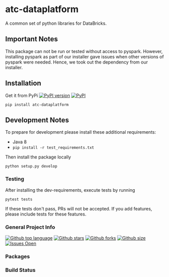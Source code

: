 # atc-dataplatform
A common set of python libraries for DataBricks. 

## Important Notes

This package can not be run or tested without access to pyspark.
However, installing pyspark as part of our installer gave issues when
other versions of pyspark were needed. Hence, we took out the dependency
from our installer.

## Installation

Get it from PyPi 
[![PyPI version](https://badge.fury.io/py/atc-dataplatform.svg)](https://pypi.org/project/atc-dataplatform/)
[![PyPI](https://img.shields.io/pypi/dm/atc-dataplatform)](https://pypi.org/project/atc-dataplatform/)
```    
pip install atc-dataplatform
```

## Development Notes

To prepare for development please install these additional requirements:
 - Java 8
 - `pip install -r test_requirements.txt`

Then install the package locally

    python setup.py develop


### Testing

After installing the dev-requirements, execute tests by running

    pytest tests

If these tests don't pass, PRs will not be accepted. If you add features,
please include tests for these features.


### General Project Info
[![Github top language](https://img.shields.io/github/languages/top/atc-net/atc-dataplatform)](https://github.com/atc-net/atc-dataplatform)
[![Github stars](https://img.shields.io/github/stars/atc-net/atc-dataplatform)](https://github.com/atc-net/atc-dataplatform)
[![Github forks](https://img.shields.io/github/forks/atc-net/atc-dataplatform)](https://github.com/atc-net/atc-dataplatform)
[![Github size](https://img.shields.io/github/repo-size/atc-net/atc-dataplatform)](https://github.com/atc-net/atc-dataplatform)
[![Issues Open](https://img.shields.io/github/issues/atc-net/atc-dataplatform.svg?logo=github)](https://github.com/atc-net/atc-dataplatform/issues)

### Packages

### Build Status
